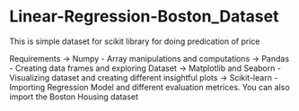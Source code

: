# Linear-Regression-Boston_Dataset

This is simple dataset for scikit library for doing predication of price 

Requirements
-> Numpy - Array manipulations and computations
-> Pandas - Creating data frames and exploring Dataset
-> Matplotlib and Seaborn - Visualizing dataset and creating different insightful plots
-> Scikit-learn - Importing Regression Model and different evaluation metrices. You can also import the Boston Housing dataset
